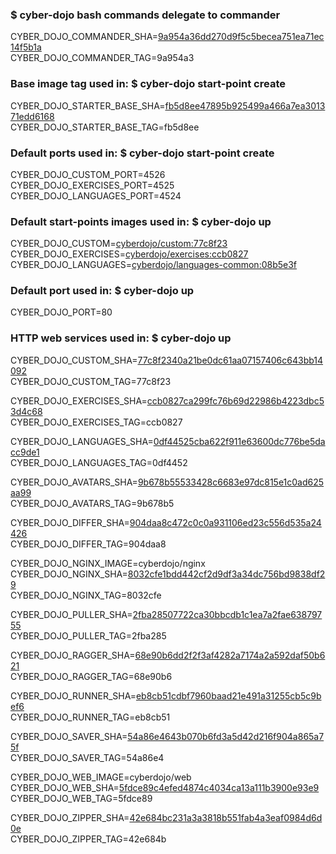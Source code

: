### $ cyber-dojo bash commands delegate to commander

CYBER_DOJO_COMMANDER_SHA=[9a954a36dd270d9f5c5becea751ea71ec14f5b1a](https://github.com/cyber-dojo/commander/commit/9a954a36dd270d9f5c5becea751ea71ec14f5b1a)<br/>
CYBER_DOJO_COMMANDER_TAG=9a954a3<br/>

### Base image tag used in: $ cyber-dojo start-point create

CYBER_DOJO_STARTER_BASE_SHA=[fb5d8ee47895b925499a466a7ea301371edd6168](https://github.com/cyber-dojo/starter-base/commit/fb5d8ee47895b925499a466a7ea301371edd6168)<br/>
CYBER_DOJO_STARTER_BASE_TAG=fb5d8ee<br/>


### Default ports used in: $ cyber-dojo start-point create

CYBER_DOJO_CUSTOM_PORT=4526
CYBER_DOJO_EXERCISES_PORT=4525
CYBER_DOJO_LANGUAGES_PORT=4524

### Default start-points images used in: $ cyber-dojo up

CYBER_DOJO_CUSTOM=[cyberdojo/custom:77c8f23](https://github.com/cyber-dojo/custom/commit/77c8f2340a21be0dc61aa07157406c643bb14092)<br/>
CYBER_DOJO_EXERCISES=[cyberdojo/exercises:ccb0827](https://github.com/cyber-dojo/exercises/commit/ccb0827ca299fc76b69d22986b4223dbc53d4c68)<br/>
CYBER_DOJO_LANGUAGES=[cyberdojo/languages-common:08b5e3f](https://github.com/cyber-dojo/languages-common/commit/08b5e3f0468fe3cb7f645049c1cee74a94f8d4c6)<br/>

### Default port used in: $ cyber-dojo up

CYBER_DOJO_PORT=80<br/>

### HTTP web services used in: $ cyber-dojo up

CYBER_DOJO_CUSTOM_SHA=[77c8f2340a21be0dc61aa07157406c643bb14092](https://github.com/cyber-dojo/custom/commit/77c8f2340a21be0dc61aa07157406c643bb14092)<br/>
CYBER_DOJO_CUSTOM_TAG=77c8f23<br/>

CYBER_DOJO_EXERCISES_SHA=[ccb0827ca299fc76b69d22986b4223dbc53d4c68](https://github.com/cyber-dojo/exercises/commit/ccb0827ca299fc76b69d22986b4223dbc53d4c68)<br/>
CYBER_DOJO_EXERCISES_TAG=ccb0827<br/>

CYBER_DOJO_LANGUAGES_SHA=[0df44525cba622f911e63600dc776be5dacc9de1](https://github.com/cyber-dojo/languages/commit/0df44525cba622f911e63600dc776be5dacc9de1)<br/>
CYBER_DOJO_LANGUAGES_TAG=0df4452<br/>

CYBER_DOJO_AVATARS_SHA=[9b678b55533428c6683e97dc815e1c0ad625aa99](https://github.com/cyber-dojo/avatars/commit/9b678b55533428c6683e97dc815e1c0ad625aa99)<br/>
CYBER_DOJO_AVATARS_TAG=9b678b5<br/>

CYBER_DOJO_DIFFER_SHA=[904daa8c472c0c0a931106ed23c556d535a24426](https://github.com/cyber-dojo/differ/commit/904daa8c472c0c0a931106ed23c556d535a24426)<br/>
CYBER_DOJO_DIFFER_TAG=904daa8<br/>

CYBER_DOJO_NGINX_IMAGE=cyberdojo/nginx
CYBER_DOJO_NGINX_SHA=[8032cfe1bdd442cf2d9df3a34dc756bd9838df29](https://github.com/cyber-dojo/nginx/commit/8032cfe1bdd442cf2d9df3a34dc756bd9838df29)<br/>
CYBER_DOJO_NGINX_TAG=8032cfe<br/>

CYBER_DOJO_PULLER_SHA=[2fba28507722ca30bbcdb1c1ea7a2fae63879755](https://github.com/cyber-dojo/puller/commit/2fba28507722ca30bbcdb1c1ea7a2fae63879755)<br/>
CYBER_DOJO_PULLER_TAG=2fba285<br/>

CYBER_DOJO_RAGGER_SHA=[68e90b6dd2f2f3af4282a7174a2a592daf50b621](https://github.com/cyber-dojo/ragger/commit/68e90b6dd2f2f3af4282a7174a2a592daf50b621)<br/>
CYBER_DOJO_RAGGER_TAG=68e90b6<br/>

CYBER_DOJO_RUNNER_SHA=[eb8cb51cdbf7960baad21e491a31255cb5c9bef6](https://github.com/cyber-dojo/runner/commit/eb8cb51cdbf7960baad21e491a31255cb5c9bef6)<br/>
CYBER_DOJO_RUNNER_TAG=eb8cb51<br/>

CYBER_DOJO_SAVER_SHA=[54a86e4643b070b6fd3a5d42d216f904a865a75f](https://github.com/cyber-dojo/saver/commit/54a86e4643b070b6fd3a5d42d216f904a865a75f)<br/>
CYBER_DOJO_SAVER_TAG=54a86e4<br/>

CYBER_DOJO_WEB_IMAGE=cyberdojo/web
CYBER_DOJO_WEB_SHA=[5fdce89c4efed4874c4034ca13a111b3900e93e9](https://github.com/cyber-dojo/web/commit/5fdce89c4efed4874c4034ca13a111b3900e93e9)<br/>
CYBER_DOJO_WEB_TAG=5fdce89<br/>

CYBER_DOJO_ZIPPER_SHA=[42e684bc231a3a3818b551fab4a3eaf0984d6d0e](https://github.com/cyber-dojo/zipper/commit/42e684bc231a3a3818b551fab4a3eaf0984d6d0e)<br/>
CYBER_DOJO_ZIPPER_TAG=42e684b<br/>

